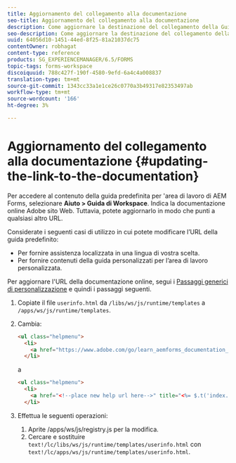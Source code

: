 ```yaml
---
title: Aggiornamento del collegamento alla documentazione
seo-title: Aggiornamento del collegamento alla documentazione
description: Come aggiornare la destinazione del collegamento della Guida di Workspace nell’area di lavoro  AEM Forms per indirizzare il collegamento alla documentazione personalizzata.
seo-description: Come aggiornare la destinazione del collegamento della Guida di Workspace nell’area di lavoro  AEM Forms per indirizzare il collegamento alla documentazione personalizzata.
uuid: 64056d10-1451-44ed-8f25-81a21037dc75
contentOwner: robhagat
content-type: reference
products: SG_EXPERIENCEMANAGER/6.5/FORMS
topic-tags: forms-workspace
discoiquuid: 788c427f-190f-4580-9efd-6a4c4a008837
translation-type: tm+mt
source-git-commit: 1343cc33a1e1ce26c0770a3b49317e82353497ab
workflow-type: tm+mt
source-wordcount: '166'
ht-degree: 3%

---
```



# Aggiornamento del collegamento alla documentazione {#updating-the-link-to-the-documentation}

Per accedere al contenuto della guida predefinita per &#39;area di lavoro di AEM Forms, selezionare **Aiuto > Guida di Workspace**. Indica la documentazione online  Adobe  sito Web. Tuttavia, potete aggiornarlo in modo che punti a qualsiasi altro URL.

Considerate i seguenti casi di utilizzo in cui potete modificare l’URL della guida predefinito:

* Per fornire assistenza localizzata in una lingua di vostra scelta.
* Per fornire contenuti della guida personalizzati per l’area di lavoro personalizzata.

Per aggiornare l&#39;URL della documentazione online, segui i [Passaggi generici di personalizzazione](/help/forms/using/generic-steps-html-workspace-customization.md) e quindi i passaggi seguenti.

1. Copiate il file `userinfo.html` da `/libs/ws/js/runtime/templates` a `/apps/ws/js/runtime/templates`.
1. Cambia:

   ```html
   <ul class="helpmenu">
     <li>
       <a href="https://www.adobe.com/go/learn_aemforms_documentation_63" title="<%= $.t('index.header.dropdown.WorkspaceHelp')%>" target="_blank"><%= $.t('index.header.dropdown.WorkspaceHelp')%></a>
     </li>
   ```

   a

   ```html
   <ul class="helpmenu">
     <li>
       <a href="<!--place new help url here-->" title="<%= $.t('index.header.dropdown.WorkspaceHelp')%>" target="_blank"><%= $.t('index.header.dropdown.WorkspaceHelp')%></a>
     </li>
   ```

1. Effettua le seguenti operazioni:

   1. Aprite /apps/ws/js/registry.js per la modifica.
   1. Cercare e sostituire `text!/lc/libs/ws/js/runtime/templates/userinfo.html` con `text!/lc/apps/ws/js/runtime/templates/userinfo.html`.
